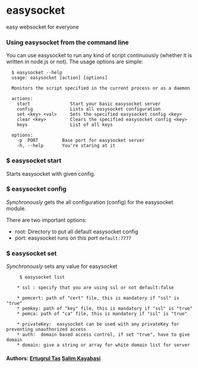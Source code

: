 # easysocket

easy websocket for everyone

### Using easysocket from the command line
You can use easysocket to run any kind of script continuously (whether it is written in node.js or not). The usage options are simple:

```
  $ easysocket --help
  usage: easysocket [action] [options]

  Monitors the script specified in the current process or as a daemon

  actions:
    start               Start your basic easysocket server
    config              Lists all easysocket configuration
    set <key> <val>     Sets the specified easysocket config <key>
    clear <key>         Clears the specified easysocket config <key>
    keys                List of all keys

  options:
    -p  PORT         Base port for easysocket server
    -h, --help       You're staring at it
```

### $ easysocket start
Starts easysocket with given config.

### $ easysocket config
_Synchronously_ gets the all configuration (config) for the easysocket module.

There are two important options:

* root:     Directory to put all default easysocket config
* port:     easysocket runs on this port `default:7777`

### $ easysocket set <key> <val>
_Synchronously_ sets any value for easysocket


```
     $ easysocket list

    * ssl : specify that you are using ssl or not default:false

    * pemcert: path of "cert" file, this is mandatory if "ssl" is "true"
    * pemkey: path of "key" file, this is mandatory if "ssl" is "true"
    * pemca: path of "ca" file, this is mandatory if "ssl" is "true"

    * privateKey:  easysocket can be used with any privateKey for preventing unauthorized access
    * auth:  domain based access control, if set "true", have to give domain
    * domain: give a string or array for white domain list for server

```

#### Authors: [Ertugrul Tas](http://github.com/maniacneron) [Salim Kayabasi](http://github.com/salimkayabasi)